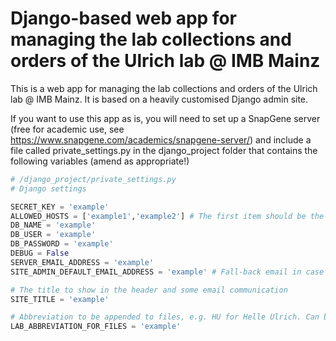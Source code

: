 # Django-based web app for managing the lab collections and orders of the Ulrich lab @ IMB Mainz

This is a web app for managing the lab collections and 
orders of the Ulrich lab @ IMB Mainz. It is based on a heavily customised Django admin site.

If you want to use this app as is, you will need to set up a SnapGene server (free for academic use, see <https://www.snapgene.com/academics/snapgene-server/>) and include a file called private_settings.py in the django_project folder that contains the following variables (amend as appropriate!)

```python
# /django_project/private_settings.py
# Django settings

SECRET_KEY = 'example'
ALLOWED_HOSTS = ['example1','example2'] # The first item should be the publicly accessible domain 
DB_NAME = 'example'
DB_USER = 'example'
DB_PASSWORD = 'example'
DEBUG = False
SERVER_EMAIL_ADDRESS = 'example'
SITE_ADMIN_DEFAULT_EMAIL_ADDRESS = 'example' # Fall-back email in case everything else breaks

# The title to show in the header and some email communication
SITE_TITLE = 'example'

# Abbreviation to be appended to files, e.g. HU for Helle Ulrich. Can be empty, like so ''
LAB_ABBREVIATION_FOR_FILES = 'example'
```